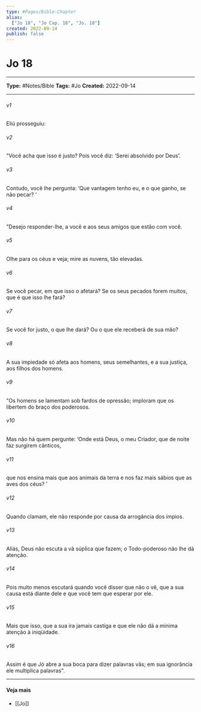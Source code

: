 ```yaml
---
type: #Pages/Bible-Chapter
alias:
  ["Jo 18", "Jo Cap. 18", "Jo. 18"]
created: 2022-09-14
publish: false
---
```


# Jo 18

---

**Type:** #Notes/Bible
**Tags:** #Jo
**Created:** 2022-09-14

---

###### v1
Eliú prosseguiu:
###### v2
"Você acha que isso é justo? Pois você diz: ‘Serei absolvido por Deus’.
###### v3
Contudo, você lhe pergunta: ‘Que vantagem tenho eu, e o que ganho, se não pecar? ’
###### v4
"Desejo responder-lhe, a você e aos seus amigos que estão com você.
###### v5
Olhe para os céus e veja; mire as nuvens, tão elevadas.
###### v6
Se você pecar, em que isso o afetará? Se os seus pecados forem muitos, que é que isso lhe fará?
###### v7
Se você for justo, o que lhe dará? Ou o que ele receberá de sua mão?
###### v8
A sua impiedade só afeta aos homens, seus semelhantes, e a sua justiça, aos filhos dos homens.
###### v9
"Os homens se lamentam sob fardos de opressão; imploram que os libertem do braço dos poderosos.
###### v10
Mas não há quem pergunte: ‘Onde está Deus, o meu Criador, que de noite faz surgirem cânticos,
###### v11
que nos ensina mais que aos animais da terra e nos faz mais sábios que as aves dos céus? ’
###### v12
Quando clamam, ele não responde por causa da arrogância dos ímpios.
###### v13
Aliás, Deus não escuta a vã súplica que fazem; o Todo-poderoso não lhe dá atenção.
###### v14
Pois muito menos escutará quando você disser que não o vê, que a sua causa está diante dele e que você tem que esperar por ele.
###### v15
Mais que isso, que a sua ira jamais castiga e que ele não dá a mínima atenção à iniqüidade.
###### v16
Assim é que Jó abre a sua boca para dizer palavras vãs; em sua ignorância ele multiplica palavras".


---

#### Veja mais

- [[Jo]]
